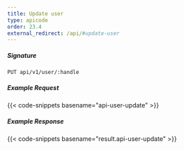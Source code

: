 ```yaml
---
title: Update user
type: apicode
order: 23.4
external_redirect: /api/#update-user
---
```


##### Signature
`PUT api/v1/user/:handle`
##### Example Request
{{< code-snippets basename="api-user-update" >}}
##### Example Response
{{< code-snippets basename="result.api-user-update" >}}